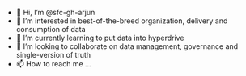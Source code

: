 - 👋 Hi, I’m @sfc-gh-arjun
- 👀 I’m interested in best-of-the-breed organization, delivery and consumption of data 
- 🌱 I’m currently learning to put data into hyperdrive
- 💞️ I’m looking to collaborate on data management, governance and single-version of truth
- 📫 How to reach me ...

<!---
sfc-gh-arjun/sfc-gh-arjun is a ✨ special ✨ repository because its `README.md` (this file) appears on your GitHub profile.
You can click the Preview link to take a look at your changes.
--->
